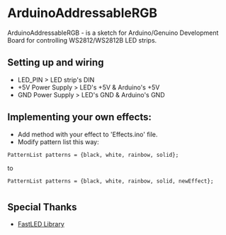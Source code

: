 # ArduinoAddressableRGB

ArduinoAddressableRGB - is a sketch for Arduino/Genuino Development Board for controlling WS2812/WS2812B LED strips.

## Setting up and wiring 
* LED_PIN > LED strip's DIN
* +5V Power Supply > LED's +5V & Arduino's +5V
* GND Power Supply > LED's GND & Arduino's GND


## Implementing your own effects:
* Add method with your effect to 'Effects.ino' file.
* Modify pattern list this way:
```
PatternList patterns = {black, white, rainbow, solid};
```
to
```
PatternList patterns = {black, white, rainbow, solid, newEffect};
```
#


## Special Thanks
* [FastLED Library](https://github.com/FastLED/FastLED)
